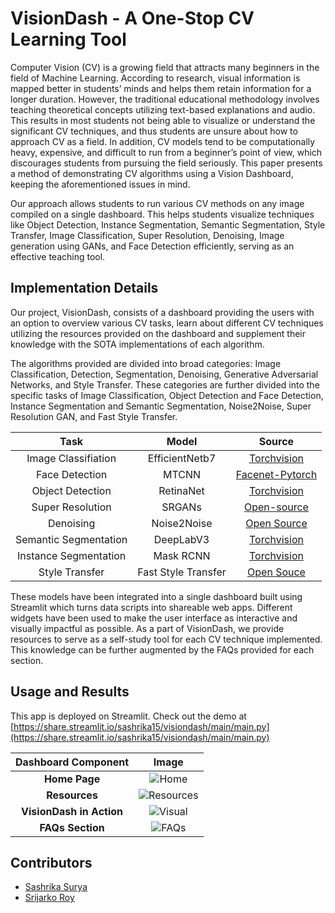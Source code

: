 # VisionDash - A One-Stop CV Learning Tool
Computer Vision (CV) is a growing field that attracts many beginners in the field of Machine Learning. According to research, visual information is mapped better in students’ minds and helps them retain information for a longer duration. However, the traditional educational methodology involves teaching theoretical concepts utilizing text-based explanations and audio. This results in most students not being able to visualize or understand the significant CV techniques, and thus students are unsure about how to approach CV as a field. In addition, CV models tend to be computationally heavy, expensive, and difficult to run from a beginner’s point of view, which discourages students from pursuing the field seriously. This paper presents a method of demonstrating CV algorithms using a Vision Dashboard, keeping the aforementioned issues in mind. 

Our approach allows students to run various CV methods on any image compiled on a single dashboard. This helps students visualize techniques like Object Detection, Instance Segmentation, Semantic Segmentation, Style Transfer, Image Classification, Super Resolution, Denoising, Image generation using GANs, and Face Detection efficiently, serving as an effective teaching tool.

## Implementation Details
Our project, VisionDash, consists of a dashboard providing the users with an option to overview various CV tasks, learn about different CV techniques utilizing the resources provided on the dashboard and supplement their knowledge with the SOTA implementations of each algorithm. 

The algorithms provided are divided into broad categories: Image Classification, Detection, Segmentation, Denoising, Generative Adversarial Networks, and Style Transfer. These categories are further divided into the specific tasks of Image Classification, Object Detection and Face Detection, Instance Segmentation and Semantic Segmentation, Noise2Noise, Super Resolution GAN, and Fast Style Transfer. 

Task | Model | Source |
:----------: | :-----------: | :-----------: |
Image Classifiation | EfficientNetb7 | [Torchvision](https://pytorch.org/vision/stable/models.html)
Face Detection | MTCNN | [Facenet-Pytorch](https://github.com/timesler/facenet-pytorch)
Object Detection | RetinaNet | [Torchvision](https://pytorch.org/vision/stable/models.html)
Super Resolution | SRGANs | [Open-source](https://github.com/sgrvinod/a-PyTorch-Tutorial-to-Super-Resolution) 
Denoising | Noise2Noise | [Open Source](https://github.com/joeylitalien/noise2noise-pytorch)
Semantic Segmentation | DeepLabV3 | [Torchvision](https://pytorch.org/vision/stable/models.html)
Instance Segmentation | Mask RCNN | [Torchvision](https://pytorch.org/vision/stable/models.html)
Style Transfer | Fast Style Transfer | [Open Souce](https://github.com/pytorch/examples)


These models have been integrated into a single dashboard built using Streamlit which turns data scripts into shareable web apps. Different widgets have been used to make the user interface as interactive and visually impactful as possible. 
As a part of VisionDash, we provide resources to serve as a self-study tool for each CV technique implemented. This knowledge can be further augmented by the FAQs provided for each section.

## Usage and Results
This app is deployed on Streamlit. Check out the demo at [https://share.streamlit.io/sashrika15/visiondash/main/main.py](https://share.streamlit.io/sashrika15/visiondash/main/main.py) 


Dashboard Component | Image
:-----------: | :-----------: |
**Home Page** | ![Home](https://user-images.githubusercontent.com/66861243/155545877-f4013dae-3fbc-4dc9-a8c5-74a62a1f4e5e.png) 
**Resources** | ![Resources](https://user-images.githubusercontent.com/66861243/155545948-dfe7818b-e653-4df4-8b4a-b62afa3cd6ef.png)
**VisionDash in Action** | ![Visual](https://user-images.githubusercontent.com/66861243/155546021-65a6d22c-df2a-4fa3-8963-50c4d90e208b.png)
**FAQs Section** | ![FAQs](https://user-images.githubusercontent.com/66861243/155545201-7df5c19e-b00a-4050-9e3d-759543fa1213.png)

## Contributors
- [Sashrika Surya](https://github.com/sashrika15)
- [Srijarko Roy](https://github.com/srijarkoroy)
